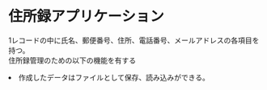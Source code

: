 # 住所録アプリケーション <br>
1レコードの中に氏名、郵便番号、住所、電話番号、メールアドレスの各項目を持つ。<br>
住所録管理のための以下の機能を有する <br>
<li>作成したデータはファイルとして保存、読み込みができる。
